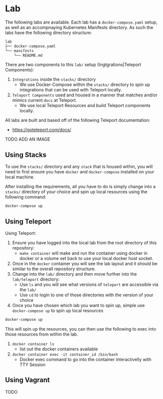 # Lab

The following labs are available.
Each lab has a `docker-compose.yaml` setup, as well as an accompnaying Kubernetes Manifests directory.
As such the labs have the following directory structure:

```bash
lab
├── docker-compose.yaml
└── manifests
    └── README.md
```

There are two components to this `lab/` setup (Ingtgrations|Teleport Components):

1. `Integrations` inside the `stacks/` directory
    - We use Docker-Compose within the `stacks/` directory to spin up integrations that can be used with Teleport locally.
2. `Teleport Components` used and housed in a manner that matches and/or mimics current `docs` at Teleport.
    - We use local Teleport Resources and build Teleport components locally.

All labs are built and based off of the following Teleport documentation:

- <https://goteleport.com/docs/>

TODO ADD AN IMAGE

## Using Stacks

To use the `stacks/` directory and any `stack` that is housed within, you will need to first ensure you have `docker` and `docker-compose` installed on your local machine.

After installing the requirements, all you have to do is simply change into a `stacks/` directory of your choice and spin up local resources using the following command:

```bash
docker-compose up
```

## Using Teleport

Using Teleport:

1. Ensure you have logged into the local lab from the root directory of this repository:
    - `make container` will make and run the container using docker in docker or a volume set back to use your local docker host socket.
2. Once in the `docker` container you will see the lab layout and it should be similar to the overall repository structure.
3. Change into the `lab/` directory and then move further into the `lab/teleport` directory:
    - Use `ls` and you will see what versions of `teleport` are accessible via the `lab/`
    - Use `cd` to login to one of those directories with the version of your choice
4. Once you have chosen which lab you want to spin up, simple use `docker-compose up` to spin up local resources

```bash
docker-compose up
```

This will spin up the resources, you can then use the following to exec into those resources from within the lab.

1. `docker container ls`
    - list out the docker containers available
2. `docker container exec -it container_id /bin/bash`
    - Docker exec command to go into the container interactivelly with TTY Session

## Using Vagrant

TODO
